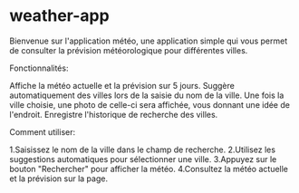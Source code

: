 # weather-app

Bienvenue sur l'application météo, une application simple qui vous permet de consulter la prévision météorologique pour différentes villes.

Fonctionnalités:

Affiche la météo actuelle et la prévision sur 5 jours.
Suggère automatiquement des villes lors de la saisie du nom de la ville.
Une fois la ville choisie, une photo de celle-ci sera affichée, vous donnant une idée de l'endroit. 
Enregistre l'historique de recherche des villes.

Comment utiliser:

1.Saisissez le nom de la ville dans le champ de recherche.
2.Utilisez les suggestions automatiques pour sélectionner une ville.
3.Appuyez sur le bouton "Rechercher" pour afficher la météo.
4.Consultez la météo actuelle et la prévision sur la page.

